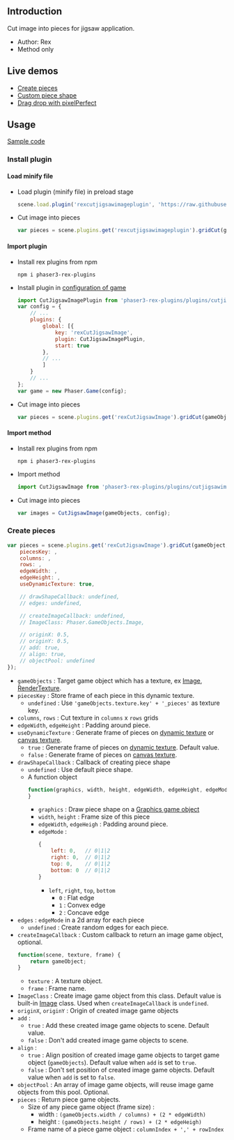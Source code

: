 ## Introduction

Cut image into pieces for jigsaw application.

- Author: Rex
- Method only

## Live demos

- [Create pieces](https://codepen.io/rexrainbow/pen/NWegLLK)
- [Custom piece shape](https://codepen.io/rexrainbow/pen/yLGoVxz)
- [Drag drop with pixelPerfect](https://codepen.io/rexrainbow/pen/dyaLoVd)

## Usage

[Sample code](https://github.com/rexrainbow/phaser3-rex-notes/blob/master/examples/cutjigsawimage/)

### Install plugin

#### Load minify file

- Load plugin (minify file) in preload stage
    ```javascript
    scene.load.plugin('rexcutjigsawimageplugin', 'https://raw.githubusercontent.com/rexrainbow/phaser3-rex-notes/master/dist/rexcutjigsawimageplugin.min.js', true);
    ```
- Cut image into pieces
    ```javascript
    var pieces = scene.plugins.get('rexcutjigsawimageplugin').gridCut(gameObject, config);
    ```

#### Import plugin

- Install rex plugins from npm
    ```
    npm i phaser3-rex-plugins
    ```
- Install plugin in [configuration of game](game.md#configuration)
    ```javascript
    import CutJigsawImagePlugin from 'phaser3-rex-plugins/plugins/cutjigsawimage-plugin.js';
    var config = {
        // ...
        plugins: {
            global: [{
                key: 'rexCutJigsawImage',
                plugin: CutJigsawImagePlugin,
                start: true
            },
            // ...
            ]
        }
        // ...
    };
    var game = new Phaser.Game(config);
    ```
- Cut image into pieces
    ```javascript
    var pieces = scene.plugins.get('rexCutJigsawImage').gridCut(gameObjects, config);
    ```

#### Import method

- Install rex plugins from npm
    ```
    npm i phaser3-rex-plugins
    ```
- Import method
    ```javascript
    import CutJigsawImage from 'phaser3-rex-plugins/plugins/cutjigsawimage.js';
    ```
- Cut image into pieces
    ```javascript
    var images = CutJigsawImage(gameObjects, config);
    ```

### Create pieces

```javascript
var pieces = scene.plugins.get('rexCutJigsawImage').gridCut(gameObject, {
    piecesKey: ,
    columns: , 
    rows: ,
    edgeWidth: , 
    edgeHeight: ,
    useDynamicTexture: true,

    // drawShapeCallback: undefined,
    // edges: undefined,    

    // createImageCallback: undefined,
    // ImageClass: Phaser.GameObjects.Image,

    // originX: 0.5,
    // originY: 0.5,
    // add: true,
    // align: true,
    // objectPool: undefined
});
```

- `gameObjects` : Target game object which has a texture, ex [Image](image.md), [RenderTexture](rendertexture.md).
- `piecesKey` : Store frame of each piece in this dynamic texture.
    - `undefined` : Use `'gameObjects.texture.key' + '_pieces'` as texture key.
- `columns`, `rows` : Cut texture in `columns` x `rows` grids
- `edgeWidth`, `edgeHeight` : Padding around piece.
- `useDynamicTexture` : Generate frame of pieces on [dynamic texture](dynamic-texture.md) or [canvas texture](canvas-texture.md).
    - `true` : Generate frame of pieces on [dynamic texture](dynamic-texture.md). Default value.
    - `false` : Generate frame of pieces on [canvas texture](canvas-texture.md).
- `drawShapeCallback` : Callback of creating piece shape
    - `undefined` : Use default piece shape.
    - A function object
        ```javascript
        function(graphics, width, height, edgeWidth, edgeHeight, edgeMode) {
        }
        ```
        - `graphics` : Draw piece shape on a [Graphics game object](graphics.md)
        - `width`, `height` : Frame size of this piece
        - `edgeWidth`, `edgeHeigh` : Padding around piece.
        - `edgeMode` :
            ```javascript
            {
                left: 0,   // 0|1|2
                right: 0,  // 0|1|2
                top: 0,    // 0|1|2
                bottom: 0  // 0|1|2
            }
            ```
            - `left`, `right`, `top`, `bottom`
                - `0` : Flat edge
                - `1` : Convex edge
                - `2` : Concave edge
- `edges` : `edgeMode` in a 2d array for each piece
    - `undefined` : Create random edges for each piece.
- `createImageCallback` : Custom callback to return an image game object, optional.
    ```javascript
    function(scene, texture, frame) {
        return gameObject;
    }
    ``` 
    - `texture` : A texture object.
    - `frame` : Frame name.
- `ImageClass` : Create image game object from this class. Default value is built-in [Image](image.md) class. Used when `createImageCallback` is `undefined`.
- `originX`, `originY` : Origin of created image game objects
- `add` : 
    - `true` : Add these created image game objects to scene. Default value.
    - `false` : Don't add created image game objects to scene.
- `align` :
    - `true` : Align position of created image game objects to target game object (`gameObjects`). Default value when `add` is set to `true`.
    - `false` : Don't set position of created image game objects. Default value when `add` is set to `false`.
- `objectPool` : An array of image game objects, will reuse image game objects from this pool. Optional.
- `pieces` : Return piece game objects.
    - Size of any piece game object (frame size) :
        - width : `(gameObjects.width / columns) + (2 * edgeWidth)`
        - height : `(gameObjects.height / rows) + (2 * edgeHeigh)`
    - Frame name of a piece game object : `columnIndex + ',' + rowIndex` 
